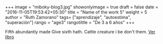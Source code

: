 +++
image = "miboky-blog3.jpg"
showonlyimage = true
draft = false
date = "2016-11-05T19:53:42+05:30"
title = "Name of the work 5"
weight = 5
author = "Ruth Zamorano"
tags= ["aprendizaje", "autoestima", "superación"]
rango = "age3"
rangotittle = "De 3 a 6 años"
+++

Fifth abundantly made Give sixth hath. Cattle creature i be don't them.
[Ver libro](https://miboky.es/libros/informacion/El-faro-de-los-corazones-extraviados-_-265)
<!--more-->
